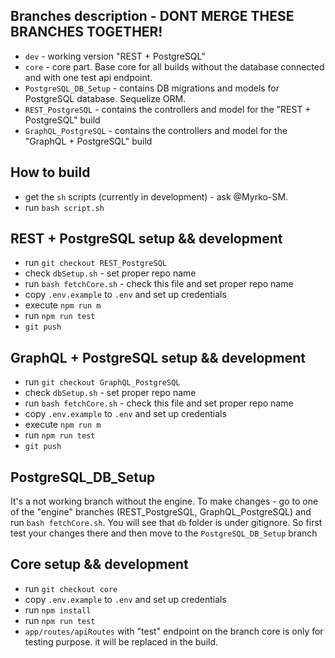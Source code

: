 ## Branches description - DONT MERGE THESE BRANCHES TOGETHER! 

 - `dev` - working version "REST + PostgreSQL"
 - `core` - core part. Base core for all builds without the database connected and with one test api endpoint.
 - `PostgreSQL_DB_Setup` - contains DB migrations and models for PostgreSQL database. Sequelize ORM.
 - `REST_PostgreSQL` - contains the controllers and model for the "REST + PostgreSQL" build
 - `GraphQL_PostgreSQL` - contains the controllers and model for the "GraphQL + PostgreSQL" build

## How to build

 - get the `sh` scripts (currently in development) - ask @Myrko-SM.
 - run `bash script.sh`

## REST + PostgreSQL setup && development

 - run `git checkout REST_PostgreSQL`
 - check `dbSetup.sh` - set proper repo name
 - run `bash fetchCore.sh` - check this file and set proper repo name
 - copy `.env.example` to `.env` and set up credentials
 - execute `npm run m`
 - run `npm run test`
 - `git push`
 
## GraphQL + PostgreSQL setup && development

 - run `git checkout GraphQL_PostgreSQL`
 - check `dbSetup.sh` - set proper repo name
 - run `bash fetchCore.sh` - check this file and set proper repo name
 - copy `.env.example` to `.env` and set up credentials
 - execute `npm run m`
 - run `npm run test`
 - `git push`
 
## PostgreSQL_DB_Setup 

It's a not working branch without the engine. To make changes - go to one of the "engine" branches (REST_PostgreSQL, GraphQL_PostgreSQL) 
and run `bash fetchCore.sh`. You will see that `db` folder is under gitignore. So first test your changes there and then move to the  `PostgreSQL_DB_Setup` branch
 
## Core setup && development

 - run `git checkout core`
 - copy `.env.example` to `.env` and set up credentials
 - run `npm install`
 - run `npm run test`
 - `app/routes/apiRoutes` with "test" endpoint on the branch core is only for testing purpose. it will be replaced in the build.

